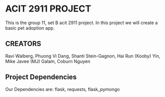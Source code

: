 # ACIT 2911 PROJECT

This is the group 11, set B acit 2911 project.
In this project we will create a basic pet adoption app.

## CREATORS

Ravi Walberg,
Phuong Vi Dang,
Shanti Stein-Gagnon,
Hai Run (Kooby) Yin,
Mike Javee (MJ) Galam,
Coburn Nguyen

## Project Dependencies
Our Dependencies are: flask, requests, flask_pymongo

